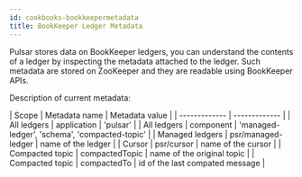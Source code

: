 ```yaml
---
id: cookbooks-bookkeepermetadata
title: BookKeeper Ledger Metadata
---
```


Pulsar stores data on BookKeeper ledgers, you can understand the contents of a ledger by inspecting the metadata attached to the ledger.
Such metadata are stored on ZooKeeper and they are readable using BookKeeper APIs.

Description of current metadata:

| Scope  | Metadata name | Metadata value |
| ------------- | ------------- |
| All ledgers  | application  | 'pulsar' |
| All ledgers  | component  | 'managed-ledger', 'schema', 'compacted-topic' |
| Managed ledgers | psr/managed-ledger | name of the ledger |
| Cursor | psr/cursor | name of the cursor |
| Compacted topic | compactedTopic | name of the original topic |
| Compacted topic | compactedTo | id of the last compated message |


